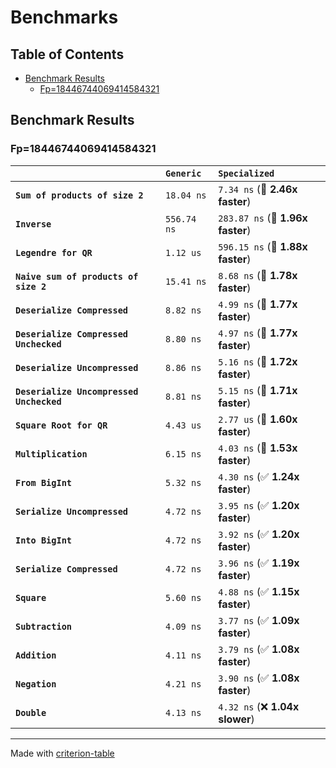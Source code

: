 # Benchmarks

## Table of Contents

- [Benchmark Results](#benchmark-results)
  - [Fp=18446744069414584321](#fp=18446744069414584321)

## Benchmark Results

### Fp=18446744069414584321

|                                          | `Generic`   | `Specialized`                     |
| :--------------------------------------- | :---------- | :-------------------------------- |
| **`Sum of products of size 2`**          | `18.04 ns`  | `7.34 ns` (🚀 **2.46x faster**)   |
| **`Inverse`**                            | `556.74 ns` | `283.87 ns` (🚀 **1.96x faster**) |
| **`Legendre for QR`**                    | `1.12 us`   | `596.15 ns` (🚀 **1.88x faster**) |
| **`Naive sum of products of size 2`**    | `15.41 ns`  | `8.68 ns` (🚀 **1.78x faster**)   |
| **`Deserialize Compressed`**             | `8.82 ns`   | `4.99 ns` (🚀 **1.77x faster**)   |
| **`Deserialize Compressed Unchecked`**   | `8.80 ns`   | `4.97 ns` (🚀 **1.77x faster**)   |
| **`Deserialize Uncompressed`**           | `8.86 ns`   | `5.16 ns` (🚀 **1.72x faster**)   |
| **`Deserialize Uncompressed Unchecked`** | `8.81 ns`   | `5.15 ns` (🚀 **1.71x faster**)   |
| **`Square Root for QR`**                 | `4.43 us`   | `2.77 us` (🚀 **1.60x faster**)   |
| **`Multiplication`**                     | `6.15 ns`   | `4.03 ns` (🚀 **1.53x faster**)   |
| **`From BigInt`**                        | `5.32 ns`   | `4.30 ns` (✅ **1.24x faster**)   |
| **`Serialize Uncompressed`**             | `4.72 ns`   | `3.95 ns` (✅ **1.20x faster**)   |
| **`Into BigInt`**                        | `4.72 ns`   | `3.92 ns` (✅ **1.20x faster**)   |
| **`Serialize Compressed`**               | `4.72 ns`   | `3.96 ns` (✅ **1.19x faster**)   |
| **`Square`**                             | `5.60 ns`   | `4.88 ns` (✅ **1.15x faster**)   |
| **`Subtraction`**                        | `4.09 ns`   | `3.77 ns` (✅ **1.09x faster**)   |
| **`Addition`**                           | `4.11 ns`   | `3.79 ns` (✅ **1.08x faster**)   |
| **`Negation`**                           | `4.21 ns`   | `3.90 ns` (✅ **1.08x faster**)   |
| **`Double`**                             | `4.13 ns`   | `4.32 ns` (❌ **1.04x slower**)   |

---

Made with [criterion-table](https://github.com/nu11ptr/criterion-table)
